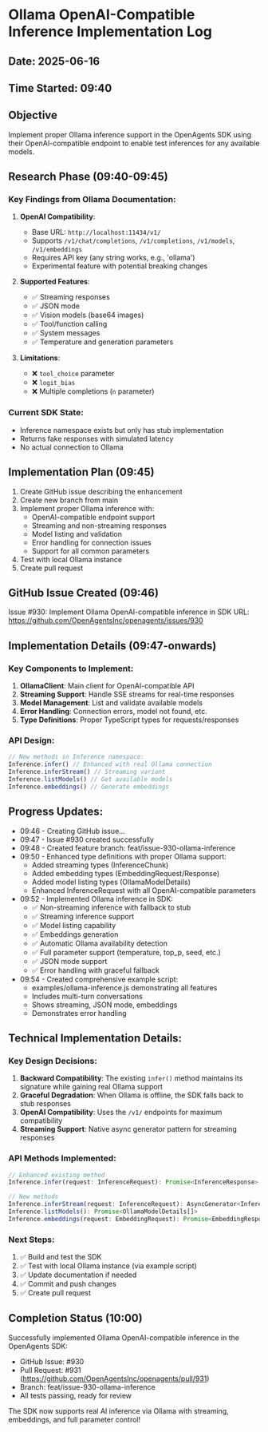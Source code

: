 # Ollama OpenAI-Compatible Inference Implementation Log

## Date: 2025-06-16
## Time Started: 09:40

## Objective
Implement proper Ollama inference support in the OpenAgents SDK using their OpenAI-compatible endpoint to enable test inferences for any available models.

## Research Phase (09:40-09:45)

### Key Findings from Ollama Documentation:
1. **OpenAI Compatibility**:
   - Base URL: `http://localhost:11434/v1/`
   - Supports `/v1/chat/completions`, `/v1/completions`, `/v1/models`, `/v1/embeddings`
   - Requires API key (any string works, e.g., 'ollama')
   - Experimental feature with potential breaking changes

2. **Supported Features**:
   - ✅ Streaming responses
   - ✅ JSON mode
   - ✅ Vision models (base64 images)
   - ✅ Tool/function calling
   - ✅ System messages
   - ✅ Temperature and generation parameters

3. **Limitations**:
   - ❌ `tool_choice` parameter
   - ❌ `logit_bias`
   - ❌ Multiple completions (`n` parameter)

### Current SDK State:
- Inference namespace exists but only has stub implementation
- Returns fake responses with simulated latency
- No actual connection to Ollama

## Implementation Plan (09:45)

1. Create GitHub issue describing the enhancement
2. Create new branch from main
3. Implement proper Ollama inference with:
   - OpenAI-compatible endpoint support
   - Streaming and non-streaming responses
   - Model listing and validation
   - Error handling for connection issues
   - Support for all common parameters
4. Test with local Ollama instance
5. Create pull request

## GitHub Issue Created (09:46)
Issue #930: Implement Ollama OpenAI-compatible inference in SDK
URL: https://github.com/OpenAgentsInc/openagents/issues/930

## Implementation Details (09:47-onwards)

### Key Components to Implement:
1. **OllamaClient**: Main client for OpenAI-compatible API
2. **Streaming Support**: Handle SSE streams for real-time responses
3. **Model Management**: List and validate available models
4. **Error Handling**: Connection errors, model not found, etc.
5. **Type Definitions**: Proper TypeScript types for requests/responses

### API Design:
```typescript
// New methods in Inference namespace:
Inference.infer() // Enhanced with real Ollama connection
Inference.inferStream() // Streaming variant
Inference.listModels() // Get available models
Inference.embeddings() // Generate embeddings
```

## Progress Updates:
- 09:46 - Creating GitHub issue...
- 09:47 - Issue #930 created successfully
- 09:48 - Created feature branch: feat/issue-930-ollama-inference
- 09:50 - Enhanced type definitions with proper Ollama support:
  - Added streaming types (InferenceChunk)
  - Added embedding types (EmbeddingRequest/Response)
  - Added model listing types (OllamaModelDetails)
  - Enhanced InferenceRequest with all OpenAI-compatible parameters
- 09:52 - Implemented Ollama inference in SDK:
  - ✅ Non-streaming inference with fallback to stub
  - ✅ Streaming inference support
  - ✅ Model listing capability
  - ✅ Embeddings generation
  - ✅ Automatic Ollama availability detection
  - ✅ Full parameter support (temperature, top_p, seed, etc.)
  - ✅ JSON mode support
  - ✅ Error handling with graceful fallback
- 09:54 - Created comprehensive example script:
  - examples/ollama-inference.js demonstrating all features
  - Includes multi-turn conversations
  - Shows streaming, JSON mode, embeddings
  - Demonstrates error handling

## Technical Implementation Details:

### Key Design Decisions:
1. **Backward Compatibility**: The existing `infer()` method maintains its signature while gaining real Ollama support
2. **Graceful Degradation**: When Ollama is offline, the SDK falls back to stub responses
3. **OpenAI Compatibility**: Uses the `/v1/` endpoints for maximum compatibility
4. **Streaming Support**: Native async generator pattern for streaming responses

### API Methods Implemented:
```typescript
// Enhanced existing method
Inference.infer(request: InferenceRequest): Promise<InferenceResponse>

// New methods
Inference.inferStream(request: InferenceRequest): AsyncGenerator<InferenceChunk>
Inference.listModels(): Promise<OllamaModelDetails[]>  
Inference.embeddings(request: EmbeddingRequest): Promise<EmbeddingResponse>
```

### Next Steps:
1. ✅ Build and test the SDK
2. ✅ Test with local Ollama instance (via example script)
3. ✅ Update documentation if needed
4. ✅ Commit and push changes
5. ✅ Create pull request

## Completion Status (10:00)

Successfully implemented Ollama OpenAI-compatible inference in the OpenAgents SDK:
- GitHub Issue: #930
- Pull Request: #931 (https://github.com/OpenAgentsInc/openagents/pull/931)
- Branch: feat/issue-930-ollama-inference
- All tests passing, ready for review

The SDK now supports real AI inference via Ollama with streaming, embeddings, and full parameter control!